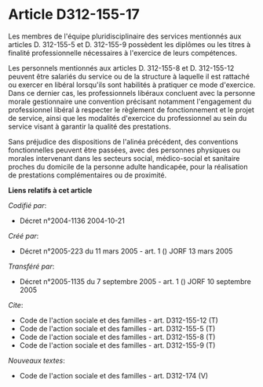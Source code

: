 # Article D312-155-17

Les membres de l'équipe pluridisciplinaire des services mentionnés aux articles D. 312-155-5 et D. 312-155-9 possèdent les
diplômes ou les titres à finalité professionnelle nécessaires à l'exercice de leurs compétences.

Les personnels mentionnés aux articles D. 312-155-8 et D. 312-155-12 peuvent être salariés du service ou de la structure à
laquelle il est rattaché ou exercer en libéral lorsqu'ils sont habilités à pratiquer ce mode d'exercice. Dans ce dernier cas,
les professionnels libéraux concluent avec la personne morale gestionnaire une convention précisant notamment l'engagement du
professionnel libéral à respecter le règlement de fonctionnement et le projet de service, ainsi que les modalités d'exercice
du professionnel au sein du service visant à garantir la qualité des prestations.

Sans préjudice des dispositions de l'alinéa précédent, des conventions fonctionnelles peuvent être passées, avec des
personnes physiques ou morales intervenant dans les secteurs social, médico-social et sanitaire proches du domicile de la
personne adulte handicapée, pour la réalisation de prestations complémentaires ou de proximité.

**Liens relatifs à cet article**

_Codifié par_:

  - Décret n°2004-1136 2004-10-21

_Créé par_:

  - Décret n°2005-223 du 11 mars 2005 - art. 1 () JORF 13 mars 2005

_Transféré par_:

  - Décret n°2005-1135 du 7 septembre 2005 - art. 1 () JORF 10 septembre 2005

_Cite_:

  - Code de l'action sociale et des familles - art. D312-155-12 (T)
  - Code de l'action sociale et des familles - art. D312-155-5 (T)
  - Code de l'action sociale et des familles - art. D312-155-8 (T)
  - Code de l'action sociale et des familles - art. D312-155-9 (T)

_Nouveaux textes_:

  - Code de l'action sociale et des familles - art. D312-174 (V)
